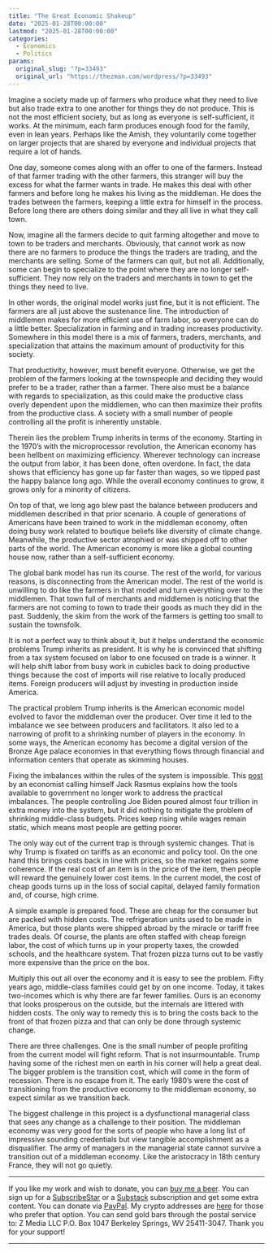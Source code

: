 ```yaml
---
title: "The Great Economic Shakeup"
date: "2025-01-28T00:00:00"
lastmod: "2025-01-28T00:00:00"
categories:
  - Economics
  - Politics
params:
  original_slug: "?p=33493"
  original_url: "https://thezman.com/wordpress/?p=33493"
---
```


Imagine a society made up of farmers who produce what they need to live
but also trade extra to one another for things they do not produce. This
is not the most efficient society, but as long as everyone is
self-sufficient, it works. At the minimum, each farm produces enough
food for the family, even in lean years. Perhaps like the Amish, they
voluntarily come together on larger projects that are shared by everyone
and individual projects that require a lot of hands.

One day, someone comes along with an offer to one of the farmers.
Instead of that farmer trading with the other farmers, this stranger
will buy the excess for what the farmer wants in trade. He makes this
deal with other farmers and before long he makes his living as the
middleman. He does the trades between the farmers, keeping a little
extra for himself in the process. Before long there are others doing
similar and they all live in what they call town.

Now, imagine all the farmers decide to quit farming altogether and move
to town to be traders and merchants. Obviously, that cannot work as now
there are no farmers to produce the things the traders are trading, and
the merchants are selling. Some of the farmers can quit, but not all.
Additionally, some can begin to specialize to the point where they are
no longer self-sufficient. They now rely on the traders and merchants in
town to get the things they need to live.

In other words, the original model works just fine, but it is not
efficient. The farmers are all just above the sustenance line. The
introduction of middlemen makes for more efficient use of farm labor, so
everyone can do a little better. Specialization in farming and in
trading increases productivity. Somewhere in this model there is a mix
of farmers, traders, merchants, and specialization that attains the
maximum amount of productivity for this society.

That productivity, however, must benefit everyone. Otherwise, we get the
problem of the farmers looking at the townspeople and deciding they
would prefer to be a trader, rather than a farmer. There also must be a
balance with regards to specialization, as this could make the
productive class overly dependent upon the middlemen, who can then
maximize their profits from the productive class. A society with a small
number of people controlling all the profit is inherently unstable.

Therein lies the problem Trump inherits in terms of the economy.
Starting in the 1970’s with the microprocessor revolution, the American
economy has been hellbent on maximizing efficiency. Wherever technology
can increase the output from labor, it has been done, often overdone. In
fact, the data shows that efficiency has gone up far faster than wages,
so we tipped past the happy balance long ago. While the overall economy
continues to grow, it grows only for a minority of citizens.

On top of that, we long ago blew past the balance between producers and
middlemen described in that prior scenario. A couple of generations of
Americans have been trained to work in the middleman economy, often
doing busy work related to boutique beliefs like diversity of climate
change. Meanwhile, the productive sector atrophied or was shipped off to
other parts of the world. The American economy is more like a global
counting house now, rather than a self-sufficient economy.

The global bank model has run its course. The rest of the world, for
various reasons, is disconnecting from the American model. The rest of
the world is unwilling to do like the farmers in that model and turn
everything over to the middlemen. That town full of merchants and
middlemen is noticing that the farmers are not coming to town to trade
their goods as much they did in the past. Suddenly, the skim from the
work of the farmers is getting too small to sustain the townsfolk.

It is not a perfect way to think about it, but it helps understand the
economic problems Trump inherits as president. It is why he is convinced
that shifting from a tax system focused on labor to one focused on trade
is a winner. It will help shift labor from busy work in cubicles back to
doing productive things because the cost of imports will rise relative
to locally produced items. Foreign producers will adjust by investing in
production inside America.

The practical problem Trump inherits is the American economic model
evolved to favor the middleman over the producer. Over time it led to
the imbalance we see between producers and facilitators. It also led to
a narrowing of profit to a shrinking number of players in the economy.
In some ways, the American economy has become a digital version of the
Bronze Age palace economies in that everything flows through financial
and information centers that operate as skimming houses.

Fixing the imbalances within the rules of the system is impossible. This
<a
href="https://jackrasmus.com/2025/01/24/bidens-pernicious-presidential-legacies-print/"
rel="noopener" target="_blank">post</a> by an economist calling himself
Jack Rasmus explains how the tools available to government no longer
work to address the practical imbalances. The people controlling Joe
Biden poured almost four trillion in extra money into the system, but it
did nothing to mitigate the problem of shrinking middle-class budgets.
Prices keep rising while wages remain static, which means most people
are getting poorer.

The only way out of the current trap is through systemic changes. That
is why Trump is fixated on tariffs as an economic and policy tool. On
the one hand this brings costs back in line with prices, so the market
regains some coherence. If the real cost of an item is in the price of
the item, then people will reward the genuinely lower cost items. In the
current model, the cost of cheap goods turns up in the loss of social
capital, delayed family formation and, of course, high crime.

A simple example is prepared food. These are cheap for the consumer but
are packed with hidden costs. The refrigeration units used to be made in
America, but those plants were shipped abroad by the miracle or tariff
free trades deals. Of course, the plants are often staffed with cheap
foreign labor, the cost of which turns up in your property taxes, the
crowded schools, and the healthcare system. That frozen pizza turns out
to be vastly more expensive than the price on the box.

Multiply this out all over the economy and it is easy to see the
problem. Fifty years ago, middle-class families could get by on one
income. Today, it takes two-incomes which is why there are far fewer
families. Ours is an economy that looks prosperous on the outside, but
the internals are littered with hidden costs. The only way to remedy
this is to bring the costs back to the front of that frozen pizza and
that can only be done through systemic change.

There are three challenges. One is the small number of people profiting
from the current model will fight reform. That is not insurmountable.
Trump having some of the richest men on earth in his corner will help a
great deal. The bigger problem is the transition cost, which will come
in the form of recession. There is no escape from it. The early 1980’s
were the cost of transitioning from the productive economy to the
middleman economy, so expect similar as we transition back.

The biggest challenge in this project is a dysfunctional managerial
class that sees any change as a challenge to their position. The
middleman economy was very good for the sorts of people who have a long
list of impressive sounding credentials but view tangible accomplishment
as a disqualifier. The army of managers in the managerial state cannot
survive a transition out of a middleman economy. Like the aristocracy in
18th century France, they will not go quietly.

------------------------------------------------------------------------

If you like my work and wish to donate, you can
<a href="https://www.buymeacoffee.com/mujolulu" rel="noopener"
target="_blank">buy me a beer</a>. You can sign up for a
<a href="https://www.subscribestar.com/the-z-blog" rel="noopener"
target="_blank">SubscribeStar</a> or a
<a href="https://thedissident.substack.com/" rel="noopener"
target="_blank">Substack</a> subscription and get some extra content.
You can donate via <a
href="https://www.paypal.com/donate/?cmd=_s-xclick&amp;hosted_button_id=UDAS2Q8JYA6CN&amp;source=url"
rel="noopener" target="_blank">PayPal</a>. My crypto addresses are
<a href="https://thezman.com/wordpress/?page_id=22713" rel="noopener"
target="_blank">here</a> for those who prefer that option. You can send
gold bars through the postal service to: Z Media LLC P.O. Box 1047
Berkeley Springs, WV 25411-3047. Thank you for your support!

------------------------------------------------------------------------
